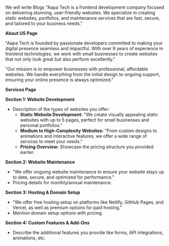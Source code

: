 We will write Blogs
"Aapa Tech is a frontend development company focused on delivering stunning, user-friendly websites. We specialize in creating static websites, portfolios, and maintenance services that are fast, secure, and tailored to your business needs."

**About US Page**

"Aapa Tech is founded by passionate developers committed to making your digital presence seamless and impactful. With over 9 years of experience in frontend technologies, we work with small businesses to create websites that not only look great but also perform excellently."

"Our mission is to empower businesses with professional, affordable websites. We handle everything from the initial design to ongoing support, ensuring your online presence is always optimized."

**Services Page**

**Section 1: Website Development**

- Description of the types of websites you offer:
    - **Static Website Development:** "We create visually appealing static websites with up to 5 pages, perfect for small businesses and personal portfolios."
    - **Medium to High-Complexity Websites:** "From custom designs to animations and interactive features, we offer a wide range of services to meet your needs."
    - **Pricing Overview:** Showcase the pricing structure you provided earlier.

**Section 2: Website Maintenance**

- "We offer ongoing website maintenance to ensure your website stays up to date, secure, and optimized for performance."
- Pricing details for monthly/annual maintenance.

**Section 3: Hosting & Domain Setup**

- "We offer free hosting setup on platforms like Netlify, GitHub Pages, and Vercel, as well as premium options for paid hosting."
- Mention domain setup options with pricing.

**Section 4: Custom Features & Add-Ons**

- Describe the additional features you provide like forms, API integrations, animations, etc.

